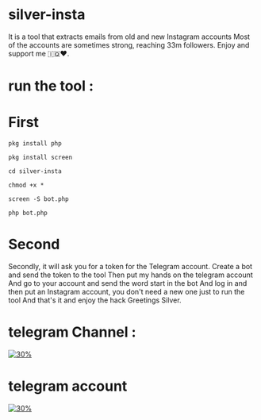 # silver-insta
It is a tool that extracts emails from old and new Instagram accounts
Most of the accounts are sometimes strong,
reaching 33m followers. 
Enjoy and support me 🇮🇶♥️.


# run the tool :

# First 

`pkg install php `

`pkg install screen`

`cd silver-insta`

`chmod +x *`

`screen -S bot.php`

`php bot.php`

# Second

Secondly, it will ask you for a token for the Telegram account.
Create a bot and send the token to the tool
Then put my hands on the telegram account
And go to your account and send the word start in the bot
And log in and then put an Instagram account,
you don't need a new one just to run the tool
And that's it and enjoy the hack Greetings Silver.

# telegram Channel : 

[![30%](https://img.shields.io/badge/account%20-%20telegram-blue)](https://t.me/professional_school)





# telegram account




[![30%](https://img.shields.io/badge/account-telegram-yellow)](https://t.me/iiwiw)


